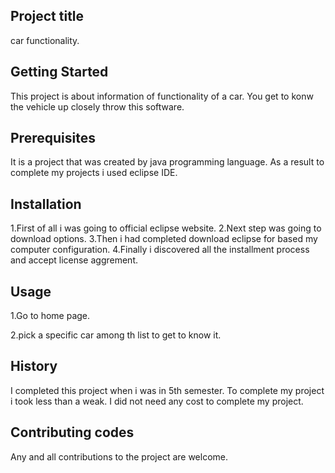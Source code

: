 

Project title 
---------------

car functionality.

Getting Started
---------------

This project is about information of functionality of a car. You get to konw the vehicle up closely throw this software.


Prerequisites
-------------

It is a project that was created by java programming language. As a result to complete my projects i used eclipse  IDE.

Installation
-------------

1.First of all i was going to official eclipse website.
2.Next step was going to download options.
3.Then i had completed download eclipse for based my computer configuration.
4.Finally i discovered all the installment process and accept license aggrement.

Usage
-------
1.Go to home page.

2.pick a specific car among th list  to get to know it.

History 
--------
I completed this project when i was in 5th semester. To complete my project i took less than a weak. I did not need any cost to complete my project.

Contributing codes
------------
Any and all contributions to the project are welcome.
